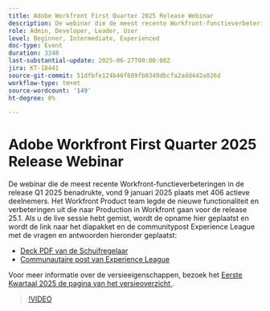 ```yaml
---
title: Adobe Workfront First Quarter 2025 Release Webinar
description: De webinar die de meest recente Workfront-functieverbeteringen in de release Q1 2025 benadrukte, vond 9 januari 2025 plaats met 406 actieve deelnemers. Het Workfront Product team legde de nieuwe functionaliteit en verbeteringen uit die naar Production in Workfront gaan voor de release 25.1.
role: Admin, Developer, Leader, User
level: Beginner, Intermediate, Experienced
doc-type: Event
duration: 3348
last-substantial-update: 2025-06-27T00:00:00Z
jira: KT-18441
source-git-commit: 51dfbfe124b46f609fb0349dbcfa2add442a026d
workflow-type: tm+mt
source-wordcount: '149'
ht-degree: 0%

---
```



# Adobe Workfront First Quarter 2025 Release Webinar

De webinar die de meest recente Workfront-functieverbeteringen in de release Q1 2025 benadrukte, vond 9 januari 2025 plaats met 406 actieve deelnemers. Het Workfront Product team legde de nieuwe functionaliteit en verbeteringen uit die naar Production in Workfront gaan voor de release 25.1. Als u de live sessie hebt gemist, wordt de opname hier geplaatst en wordt de link naar het diapakket en de communitypost Experience League met de vragen en antwoorden hieronder geplaatst:

* [ Deck PDF van de Schuifregelaar ](https://cdn.experience.workfront.com/Training/Guides/Customer+Success+at+Scale/010925+-+25.1+First+Quarter+2025+Release+Webinar.pdf)
* [ Communautaire post van Experience League ](https://experienceleaguecommunities.adobe.com/t5/workfront-discussions/event-follow-up-adobe-workfront-first-quarter-2025-release/td-p/729761)

Voor meer informatie over de versieeigenschappen, bezoek het [ Eerste Kwartaal 2025 de pagina van het versieoverzicht ](https://experienceleague.adobe.com/en/docs/workfront/using/product-announcements/product-releases/release-25-q1/25-q1-release-overview#report-and-dashboard-enhancements).

>[!VIDEO](https://video.tv.adobe.com/v/3464380/?learn=on&enablevpops)
